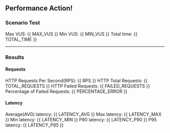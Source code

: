 ## Performance Action!

### Scenario Test

Max VUS: {{ MAX_VUS }}
Min VUS: {{ MIN_VUS }}
Total time: {{ TOTAL_TIME }}

---

### Results

#### Requests

HTTP Requests Per Second(RPS): {{ RPS }}
HTTP Total Requests: {{ TOTAL_REQUESTS }}
HTTP Failed Requests: {{ FAILED_REQUESTS }}
Percentage of Failed Requests: {{ PERCENTAGE_ERROR }}

#### Latency

Average(AVG) latency: {{ LATENCY_AVG }}
Max latency: {{ LATENCY_MAX }}
Min latency: {{ LATENCY_MIN }}
P90 latency: {{ LATENCY_P90 }}
P95 latency: {{ LATENCY_P95 }}
